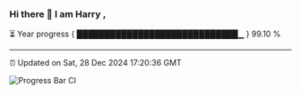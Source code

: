 ### Hi there 👋 I am Harry , 

⏳ Year progress { █████████████████████████████▁ } 99.10 %

---

⏰ Updated on Sat, 28 Dec 2024 17:20:36 GMT

![Progress Bar CI](https://github.com/duykhang68/duykhang68/workflows/Progress%20Bar%20CI/badge.svg)
